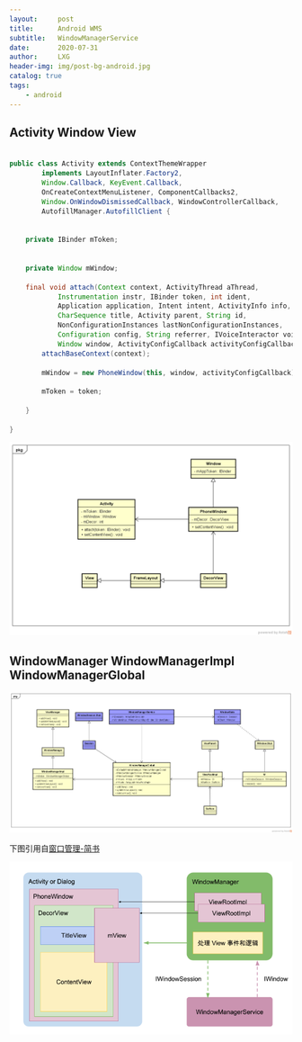 ```yaml
---
layout:     post
title:      Android WMS
subtitle:   WindowManagerService
date:       2020-07-31
author:     LXG
header-img: img/post-bg-android.jpg
catalog: true
tags:
    - android
---
```


## Activity Window View

```java

public class Activity extends ContextThemeWrapper
        implements LayoutInflater.Factory2,
        Window.Callback, KeyEvent.Callback,
        OnCreateContextMenuListener, ComponentCallbacks2,
        Window.OnWindowDismissedCallback, WindowControllerCallback,
        AutofillManager.AutofillClient {


    private IBinder mToken;


    private Window mWindow;

    final void attach(Context context, ActivityThread aThread,
            Instrumentation instr, IBinder token, int ident,
            Application application, Intent intent, ActivityInfo info,
            CharSequence title, Activity parent, String id,
            NonConfigurationInstances lastNonConfigurationInstances,
            Configuration config, String referrer, IVoiceInteractor voiceInteractor,
            Window window, ActivityConfigCallback activityConfigCallback) {
        attachBaseContext(context);

        mWindow = new PhoneWindow(this, window, activityConfigCallback);

        mToken = token;

    }

}

```

![activity_window](/images/wms/activity_window.png)

## WindowManager WindowManagerImpl WindowManagerGlobal

![view_root_impl](/images/wms/view_root_impl.png)

下图引用自[窗口管理-简书](https://www.jianshu.com/p/3b5b6f2469d8)

![window_global](/images/wms/window_global.png)




